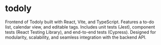 # todoly
Frontend of Todoly built with React, Vite, and TypeScript. Features a to-do list, calendar view, and editable tags. Includes unit tests (Jest), component tests (React Testing Library), and end-to-end tests (Cypress). Designed for modularity, scalability, and seamless integration with the backend API.
